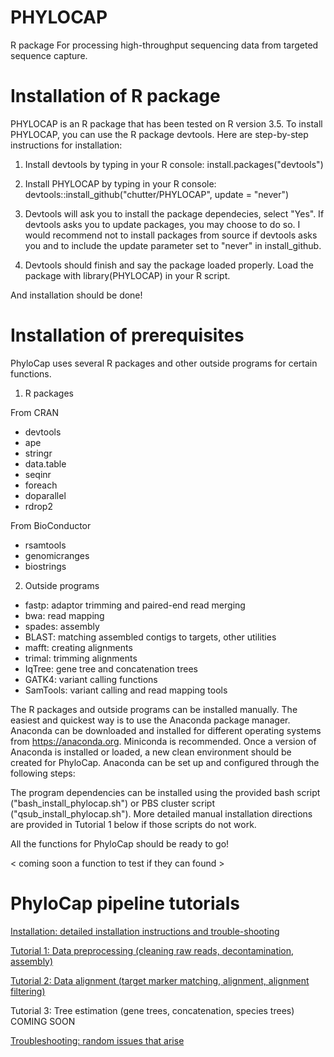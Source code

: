 # PHYLOCAP

R package For processing high-throughput sequencing data from targeted sequence capture.


# Installation of R package

PHYLOCAP is an R package that has been tested on R version 3.5. To install PHYLOCAP, you can use the R package devtools. Here are step-by-step instructions for installation:

1) Install devtools by typing in your R console: install.packages("devtools")

2) Install PHYLOCAP by typing in your R console: devtools::install_github("chutter/PHYLOCAP", update = "never")

3) Devtools will ask you to install the package dependecies, select "Yes". If devtools asks you to update packages, you may choose to do so. I would recommend not to install packages from source if devtools asks you and to include the update parameter set to "never" in install_github. 

4) Devtools should finish and say the package loaded properly. Load the package with library(PHYLOCAP) in your R script. 

And installation should be done! 


# Installation of prerequisites 

PhyloCap uses several R packages and other outside programs for certain functions. 

1. R packages

From CRAN
- devtools
- ape
- stringr
- data.table
- seqinr
- foreach
- doparallel
- rdrop2

From BioConductor
- rsamtools
- genomicranges
- biostrings

2. Outside programs

- fastp: adaptor trimming and paired-end read merging
- bwa: read mapping
- spades: assembly
- BLAST: matching assembled contigs to targets, other utilities
- mafft: creating alignments
- trimal: trimming alignments
- IqTree: gene tree and concatenation trees
- GATK4: variant calling functions
- SamTools: variant calling and read mapping tools

The R packages and outside programs can be installed manually. The easiest and quickest way is to use the Anaconda package manager. Anaconda can be downloaded and installed for different operating systems from https://anaconda.org. Miniconda is recommended. Once a version of Anaconda is installed or loaded, a new clean environment should be created for PhyloCap. Anaconda can be set up and configured through the following steps: 

The program dependencies can be installed using the provided bash script ("bash_install_phylocap.sh") or PBS cluster script ("qsub_install_phylocap.sh"). More detailed manual installation directions are provided in Tutorial 1 below if those scripts do not work. 

All the functions for PhyloCap should be ready to go! 

< coming soon a function to test if they can found >


# PhyloCap pipeline tutorials 

[Installation: detailed installation instructions and trouble-shooting ](https://github.com/chutter/PhyloCap/wiki/Installation)

[Tutorial 1: Data preprocessing (cleaning raw reads, decontamination, assembly)](https://github.com/chutter/PhyloCap/wiki/Tutorial-1)

[Tutorial 2: Data alignment (target marker matching, alignment, alignment filtering)](https://github.com/chutter/PhyloCap/wiki/Tutorial-2)

Tutorial 3: Tree estimation (gene trees, concatenation, species trees) COMING SOON

[Troubleshooting: random issues that arise](https://github.com/chutter/PhyloCap/wiki/Troubleshooting)



